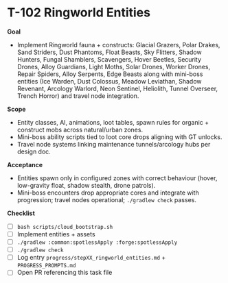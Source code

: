 # T-102 Ringworld Entities

**Goal**
- Implement Ringworld fauna + constructs: Glacial Grazers, Polar Drakes, Sand Striders, Dust Phantoms, Float Beasts, Sky Flitters, Shadow Hunters, Fungal Shamblers, Scavengers, Hover Beetles, Security Drones, Alloy Guardians, Light Moths, Solar Drones, Worker Drones, Repair Spiders, Alloy Serpents, Edge Beasts along with mini-boss entities (Ice Warden, Dust Colossus, Meadow Leviathan, Shadow Revenant, Arcology Warlord, Neon Sentinel, Heliolith, Tunnel Overseer, Trench Horror) and travel node integration.

**Scope**
- Entity classes, AI, animations, loot tables, spawn rules for organic + construct mobs across natural/urban zones.
- Mini-boss ability scripts tied to loot core drops aligning with GT unlocks.
- Travel node systems linking maintenance tunnels/arcology hubs per design doc.

**Acceptance**
- Entities spawn only in configured zones with correct behaviour (hover, low-gravity float, shadow stealth, drone patrols).
- Mini-boss encounters drop appropriate cores and integrate with progression; travel nodes operational; `./gradlew check` passes.

**Checklist**
- [ ] `bash scripts/cloud_bootstrap.sh`
- [ ] Implement entities + assets
- [ ] `./gradlew :common:spotlessApply :forge:spotlessApply`
- [ ] `./gradlew check`
- [ ] Log entry `progress/stepXX_ringworld_entities.md` + `PROGRESS_PROMPTS.md`
- [ ] Open PR referencing this task file
